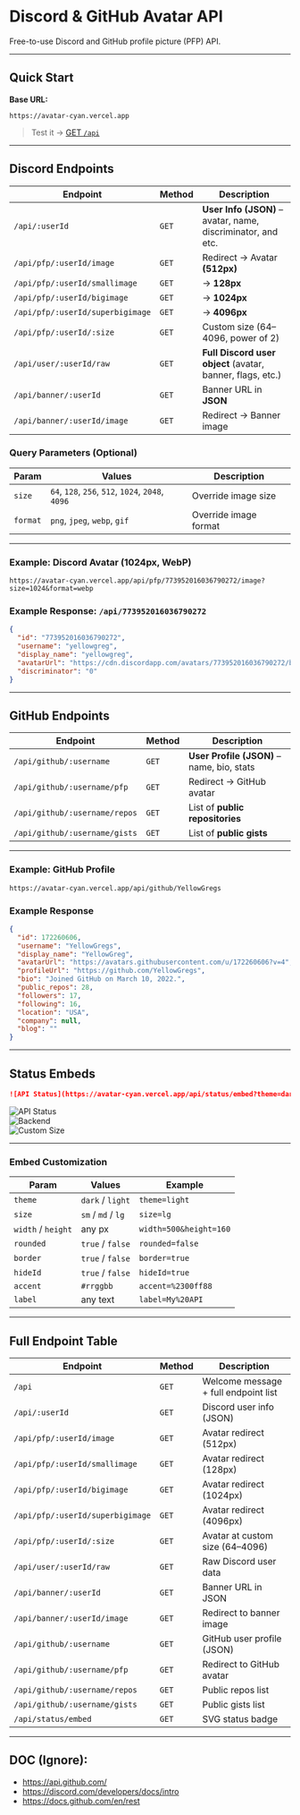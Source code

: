 # Discord & GitHub Avatar API  

Free-to-use Discord and GitHub profile picture (PFP) API.

---

## Quick Start

**Base URL:**  
```text
https://avatar-cyan.vercel.app
```

> Test it → [GET `/api`](https://avatar-cyan.vercel.app/api)

---

## Discord Endpoints

| Endpoint | Method | Description |
|--------|--------|-----------|
| `/api/:userId` | `GET` | **User Info (JSON)** – avatar, name, discriminator, and etc. |
| `/api/pfp/:userId/image` | `GET` | Redirect → Avatar **(512px)** |
| `/api/pfp/:userId/smallimage` | `GET` | → **128px** |
| `/api/pfp/:userId/bigimage` | `GET` | → **1024px** |
| `/api/pfp/:userId/superbigimage` | `GET` | → **4096px** |
| `/api/pfp/:userId/:size` | `GET` | Custom size (64–4096, power of 2) |
| `/api/user/:userId/raw` | `GET` | **Full Discord user object** (avatar, banner, flags, etc.) |
| `/api/banner/:userId` | `GET` | Banner URL in **JSON** |
| `/api/banner/:userId/image` | `GET` | Redirect → Banner image |

### Query Parameters (Optional)
| Param | Values | Description |
|------|--------|-----------|
| `size` | `64`, `128`, `256`, `512`, `1024`, `2048`, `4096` | Override image size |
| `format` | `png`, `jpeg`, `webp`, `gif` | Override image format |

---

### Example: Discord Avatar (1024px, WebP)
```text
https://avatar-cyan.vercel.app/api/pfp/773952016036790272/image?size=1024&format=webp
```

### Example Response: `/api/773952016036790272`
```json
{
  "id": "773952016036790272",
  "username": "yellowgreg",
  "display_name": "yellowgreg",
  "avatarUrl": "https://cdn.discordapp.com/avatars/773952016036790272/b34cae8e284c60807c1b880f52b988d8.png?size=512",
  "discriminator": "0"
}
```

---

## GitHub Endpoints

| Endpoint | Method | Description |
|--------|--------|-----------|
| `/api/github/:username` | `GET` | **User Profile (JSON)** – name, bio, stats |
| `/api/github/:username/pfp` | `GET` | Redirect → GitHub avatar |
| `/api/github/:username/repos` | `GET` | List of **public repositories** |
| `/api/github/:username/gists` | `GET` | List of **public gists** |

---

### Example: GitHub Profile
```text
https://avatar-cyan.vercel.app/api/github/YellowGregs
```

### Example Response
```json
{
  "id": 172260606,
  "username": "YellowGregs",
  "display_name": "YellowGreg",
  "avatarUrl": "https://avatars.githubusercontent.com/u/172260606?v=4",
  "profileUrl": "https://github.com/YellowGregs",
  "bio": "Joined GitHub on March 10, 2022.",
  "public_repos": 28,
  "followers": 17,
  "following": 16,
  "location": "USA",
  "company": null,
  "blog": ""
}
```

---

## Status Embeds

```md
![API Status](https://avatar-cyan.vercel.app/api/status/embed?theme=dark&label=Avatar%20cyan)
```

![API Status](https://avatar-cyan.vercel.app/api/status/embed?theme=dark&size=md&label=Avatar-cyan&rounded=true&border=true)  
![Backend](https://avatar-cyan.vercel.app/api/status/embed?theme=light&size=sm&label=Backend&accent=%23ff6b6b)  
![Custom Size](https://avatar-cyan.vercel.app/api/status/embed?theme=dark&width=280&height=70&label=Custom%20Size&accent=%23a855f7)

---

### Embed Customization
| Param | Values | Example |
|------|--------|-------|
| `theme` | `dark` / `light` | `theme=light` |
| `size` | `sm` / `md` / `lg` | `size=lg` |
| `width` / `height` | any px | `width=500&height=160` |
| `rounded` | `true` / `false` | `rounded=false` |
| `border` | `true` / `false` | `border=true` |
| `hideId` | `true` / `false` | `hideId=true` |
| `accent` | `#rrggbb` | `accent=%2300ff88` |
| `label` | any text | `label=My%20API` |

---

## Full Endpoint Table

| Endpoint | Method | Description |
|--------|--------|-----------|
| `/api` | `GET` | Welcome message + full endpoint list |
| `/api/:userId` | `GET` | Discord user info (JSON) |
| `/api/pfp/:userId/image` | `GET` | Avatar redirect (512px) |
| `/api/pfp/:userId/smallimage` | `GET` | Avatar redirect (128px) |
| `/api/pfp/:userId/bigimage` | `GET` | Avatar redirect (1024px) |
| `/api/pfp/:userId/superbigimage` | `GET` | Avatar redirect (4096px) |
| `/api/pfp/:userId/:size` | `GET` | Avatar at custom size (64–4096) |
| `/api/user/:userId/raw` | `GET` | Raw Discord user data |
| `/api/banner/:userId` | `GET` | Banner URL in JSON |
| `/api/banner/:userId/image` | `GET` | Redirect to banner image |
| `/api/github/:username` | `GET` | GitHub user profile (JSON) |
| `/api/github/:username/pfp` | `GET` | Redirect to GitHub avatar |
| `/api/github/:username/repos` | `GET` | Public repos list |
| `/api/github/:username/gists` | `GET` | Public gists list |
| `/api/status/embed` | `GET` | SVG status badge |

---

## DOC (Ignore):
- https://api.github.com/
- https://discord.com/developers/docs/intro
- https://docs.github.com/en/rest

